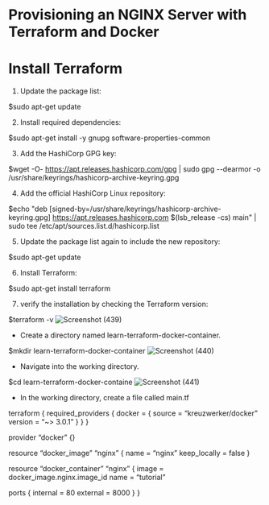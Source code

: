 # Provisioning an NGINX Server with Terraform and Docker

# Install Terraform

1) Update the package list:

$sudo apt-get update

2) Install required dependencies:

$sudo apt-get install -y gnupg software-properties-common

3) Add the HashiCorp GPG key:

$wget -O- https://apt.releases.hashicorp.com/gpg | sudo gpg --dearmor -o /usr/share/keyrings/hashicorp-archive-keyring.gpg

4) Add the official HashiCorp Linux repository:

$echo "deb [signed-by=/usr/share/keyrings/hashicorp-archive-keyring.gpg] https://apt.releases.hashicorp.com $(lsb_release -cs) main" | sudo tee /etc/apt/sources.list.d/hashicorp.list

5) Update the package list again to include the new repository:

$sudo apt-get update

6) Install Terraform:

$sudo apt-get install terraform

7) verify the installation by checking the Terraform version:

$terraform -v
![Screenshot (439)](https://github.com/manikantaraju427/Provisioning-an-NGINX-Server-with-Terraform-and-Docker/assets/125948783/43ffc6a8-36f2-4827-817b-58a8edee09ac)

* Create a directory named learn-terraform-docker-container.

$mkdir learn-terraform-docker-container
![Screenshot (440)](https://github.com/manikantaraju427/Provisioning-an-NGINX-Server-with-Terraform-and-Docker/assets/125948783/7978b91c-c264-4a3a-8c57-2ee27e591b0f)

* Navigate into the working directory.

$cd learn-terraform-docker-containe
![Screenshot (441)](https://github.com/manikantaraju427/Provisioning-an-NGINX-Server-with-Terraform-and-Docker/assets/125948783/9481920b-6c16-4c9a-8d8f-fe57d5da690b)

* In the working directory, create a file called main.tf

terraform {
required_providers {
docker = {
source = “kreuzwerker/docker”
version = “~> 3.0.1”
}
}
}

provider “docker” {}

resource “docker_image” “nginx” {
name = “nginx”
keep_locally = false
}

resource “docker_container” “nginx” {
image = docker_image.nginx.image_id
name = “tutorial”

ports {
internal = 80
external = 8000
}
}




